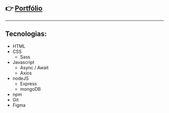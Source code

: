 ## 👉 [Portfólio](https://luciano44.github.io/)
---

## Tecnologias:

- HTML
- CSS
    - Sass
- Javascript
    - Async / Await
    - Axios
- nodeJS
    - Express
    - mongoDB
- npm
- Git
- Figma

<!--
**luciano44/luciano44** is a ✨ _special_ ✨ repository because its `README.md` (this file) appears on your GitHub profile.

Here are some ideas to get you started:

- 🔭 I’m currently working on ...
- 🌱 I’m currently learning ...
- 👯 I’m looking to collaborate on ...
- 🤔 I’m looking for help with ...
- 💬 Ask me about ...
- 📫 How to reach me: ...
- 😄 Pronouns: ...
- ⚡ Fun fact: ...
-->
